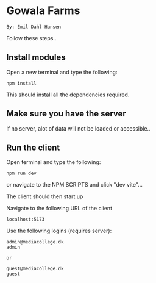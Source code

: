 # Gowala Farms

```
By: Emil Dahl Hansen
```

Follow these steps..

## Install modules

Open a new terminal and type the following:

```
npm install
```

This should install all the dependencies required.
## Make sure you have the server

If no server, alot of data will not be loaded or accessible..

## Run the client

Open terminal and type the following:
```
npm run dev
```
or  navigate to the NPM SCRIPTS and click "dev vite"...

The client should then start up

Navigate to the following URL of the client
```
localhost:5173
```

Use the following logins (requires server):

```
admin@mediacollege.dk
admin

or 

guest@mediacollege.dk 
guest
```